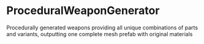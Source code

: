 # ProceduralWeaponGenerator
Procedurally generated weapons providing all unique combinations of parts and variants, outputting one complete mesh prefab with original materials
